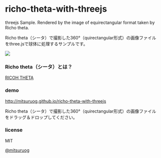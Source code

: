 richo-theta-with-threejs
========================

threejs Sample. Rendered by the image of equirectangular format taken by Richo theta.

Richo theta（シータ）で撮影した360°（quirectangular形式）の画像ファイルをthree.jsで球体に処理するサンプルです。

![](https://github.com/mitsuruog/richo-theta-with-threejs/raw/master/images/textures/Equirectangular_projection_SW.jpg)

### Richo theta（シータ）とは？

[RICOH THETA](https://theta360.com/ja/)

### demo

http://mitsuruog.github.io/richo-theta-with-threejs

Richo theta（シータ）で撮影した360°（quirectangular形式）の画像ファイルをドラッグ＆ドロップしてください。

### license

MIT

[@mitsuruog](http://twitter.com/mitsuruog)
